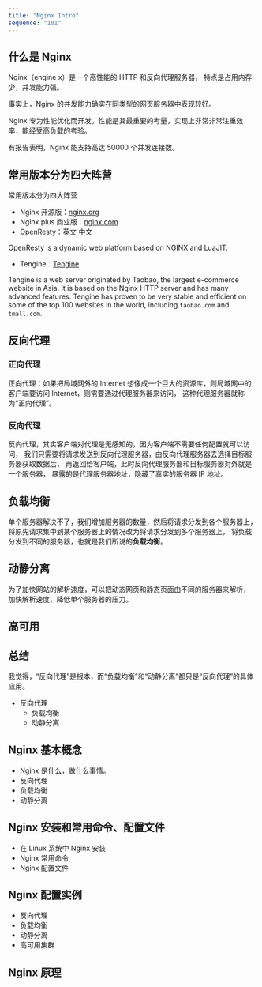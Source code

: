```yaml
---
title: "Nginx Intro"
sequence: "101"
---
```


## 什么是 Nginx

Nginx（engine x）是一个高性能的 HTTP 和反向代理服务器，
特点是占用内存少，并发能力强。

事实上，Nginx 的并发能力确实在同类型的网页服务器中表现较好。

Nginx 专为性能优化而开发。性能是其最重要的考量，实现上非常非常注重效率，能经受高负载的考验。

有报告表明，Nginx 能支持高达 50000 个并发连接数。

## 常用版本分为四大阵营

常用版本分为四大阵营

- Nginx 开源版：[nginx.org](https://nginx.org/)
- Nginx plus 商业版：[nginx.com](https://www.nginx.com/)
- OpenResty：[英文](https://openresty.org/en/) [中文](https://openresty.org/cn/)

OpenResty is a dynamic web platform based on NGINX and LuaJIT.

- Tengine：[Tengine](https://tengine.taobao.org/)

Tengine is a web server originated by Taobao, the largest e-commerce website in Asia.
It is based on the Nginx HTTP server and has many advanced features.
Tengine has proven to be very stable and efficient on some of the top 100 websites in the world,
including `taobao.com` and `tmall.com`.

## 反向代理

### 正向代理

正向代理：如果把局域网外的 Internet 想像成一个巨大的资源库，则局域网中的客户端要访问 Internet，则需要通过代理服务器来访问，
这种代理服务器就称为“正向代理”。

### 反向代理

反向代理，其实客户端对代理是无感知的，因为客户端不需要任何配置就可以访问，
我们只需要将请求发送到反向代理服务器，由反向代理服务器去选择目标服务器获取数据后，
再返回给客户端，此时反向代理服务器和目标服务器对外就是一个服务器，
暴露的是代理服务器地址，隐藏了真实的服务器 IP 地址。

## 负载均衡

单个服务器解决不了，我们增加服务器的数量，然后将请求分发到各个服务器上，
将原先请求集中到某个服务器上的情况改为将请求分发到多个服务器上，
将负载分发到不同的服务器，也就是我们所说的**负载均衡**。

## 动静分离

为了加快网站的解析速度，可以把动态网页和静态页面由不同的服务器来解析，
加快解析速度，降低单个服务器的压力。



## 高可用

## 总结

我觉得，“反向代理”是根本，而“负载均衡”和“动静分离”都只是“反向代理”的具体应用。

- 反向代理
  - 负载均衡
  - 动静分离

## Nginx 基本概念

- Nginx 是什么，做什么事情。
- 反向代理
- 负载均衡
- 动静分离

## Nginx 安装和常用命令、配置文件

- 在 Linux 系统中 Nginx 安装
- Nginx 常用命令
- Nginx 配置文件

## Nginx 配置实例

- 反向代理
- 负载均衡
- 动静分离
- 高可用集群

## Nginx 原理
